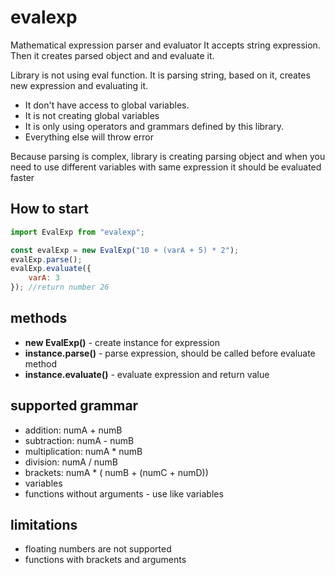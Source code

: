 # evalexp

Mathematical expression parser and evaluator
It accepts string expression. Then it creates parsed object and and evaluate it.

Library is not using eval function. It is parsing string, based on it, creates new expression and evaluating it.

-   It don't have access to global variables.
-   It is not creating global variables
-   It is only using operators and grammars defined by this library.
-   Everything else will throw error

Because parsing is complex, library is creating parsing object and when you need to use different variables with same expression it should be evaluated faster

## How to start

```javascript
import EvalExp from "evalexp";

const evalExp = new EvalExp("10 + (varA + 5) * 2");
evalExp.parse();
evalExp.evaluate({
    varA: 3
}); //return number 26
```

## methods

- **new EvalExp(<expression string>)**  - create instance for expression
- **instance.parse()**  - parse expression, should be called before evaluate method
- **instance.evaluate(<variable declaration>)**  - evaluate expression and return value


## supported grammar

- addition:  numA + numB
- subtraction: numA - numB
- multiplication: numA * numB
- division: numA / numB
- brackets: numA * ( numB + (numC + numD))
- variables
- functions without arguments - use like variables

## limitations

- floating numbers are not supported
- functions with brackets and arguments
